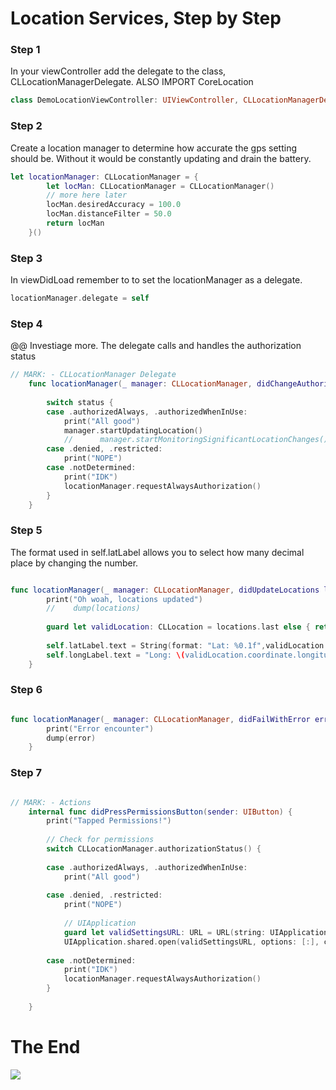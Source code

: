 # Location Services, Step by Step


### Step 1

In your viewController add the delegate to the class, CLLocationManagerDelegate. ALSO IMPORT CoreLocation
```swift
class DemoLocationViewController: UIViewController, CLLocationManagerDelegate {
```
### Step 2
Create a location manager to determine how accurate the gps setting should be. Without it would be constantly updating and drain the battery.

```swift
let locationManager: CLLocationManager = {
        let locMan: CLLocationManager = CLLocationManager()
        // more here later
        locMan.desiredAccuracy = 100.0
        locMan.distanceFilter = 50.0
        return locMan
    }()
```
### Step 3 
In viewDidLoad remember to to set the locationManager as a delegate.

```swift
locationManager.delegate = self
```
### Step 4
@@ Investiage more. The delegate calls and handles the authorization status


```swift
// MARK: - CLLocationManager Delegate
    func locationManager(_ manager: CLLocationManager, didChangeAuthorization status: CLAuthorizationStatus) {
        
        switch status {
        case .authorizedAlways, .authorizedWhenInUse:
            print("All good")
            manager.startUpdatingLocation()
            //      manager.startMonitoringSignificantLocationChanges()
        case .denied, .restricted:
            print("NOPE")
        case .notDetermined:
            print("IDK")
            locationManager.requestAlwaysAuthorization()
        }
    }
 ```
### Step 5 

The format used in self.latLabel allows you to select how many decimal place by changing the number.
```swift

func locationManager(_ manager: CLLocationManager, didUpdateLocations locations: [CLLocation]) {
        print("Oh woah, locations updated")
        //    dump(locations)
        
        guard let validLocation: CLLocation = locations.last else { return }
        
        self.latLabel.text = String(format: "Lat: %0.1f",validLocation.coordinate.latitude)
        self.longLabel.text = "Long: \(validLocation.coordinate.longitude)"
    }

```

### Step 6 
```swift

func locationManager(_ manager: CLLocationManager, didFailWithError error: Error) {
        print("Error encounter")
        dump(error)
    }

```
### Step 7 
``` swift

// MARK: - Actions
    internal func didPressPermissionsButton(sender: UIButton) {
        print("Tapped Permissions!")
        
        // Check for permissions
        switch CLLocationManager.authorizationStatus() {
            
        case .authorizedAlways, .authorizedWhenInUse:
            print("All good")
            
        case .denied, .restricted:
            print("NOPE")
            
            // UIApplication
            guard let validSettingsURL: URL = URL(string: UIApplicationOpenSettingsURLString) else { return }
            UIApplication.shared.open(validSettingsURL, options: [:], completionHandler: nil)
            
        case .notDetermined:
            print("IDK")
            locationManager.requestAlwaysAuthorization()
        }
        
    }


```
# The End



![](https://cloud.githubusercontent.com/assets/17558242/21366803/6930d752-c6c9-11e6-845b-e5f0c2d9e917.png)
